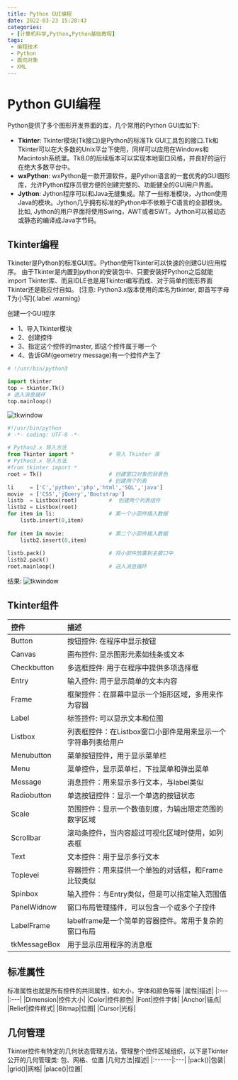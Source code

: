 ```yaml
---
title: Python GUI编程
date: 2022-03-23 15:28:43
categories:
 - [计算机科学,Python,Python基础教程]
tags: 
 - 编程技术
 - Python
 - 面向对象
 - XML
---
```


# Python GUI编程

Python提供了多个图形开发界面的库，几个常用的Python GUI库如下:
- **Tkinter**: Tkinter模块(Tk接口)是Python的标准Tk GUI工具包的接口.Tk和Tkinter可以在大多数的Unix平台下使用，同样可以应用在Windows和Macintosh系统里。Tk8.0的后续版本可以实现本地窗口风格，并良好的运行在绝大多数平台中。
- **wxPython**: wxPython是一款开源软件，是Python语言的一套优秀的GUI图形库，允许Python程序员很方便的创建完整的、功能健全的GUI用户界面。
- **Jython**: Jython程序可以和Java无缝集成。除了一些标准模块，Jython使用Java的模块。Jython几乎拥有标准的Python中不依赖于C语言的全部模块。比如, Jython的用户界面将使用Swing，AWT或者SWT。Jython可以被动态或静态的编译成Java字节码。

## Tkinter编程

Tkineter是Python的标准GUI库。Python使用Tkinter可以快速的创建GUI应用程序。
由于Tkinter是内置到python的安装包中、只要安装好Python之后就能import Tkinter库、而且IDLE也是用Tkinter编写而成、对于简单的图形界面Tkinter还是能应付自如。
[注意: Python3.x版本使用的库名为tkinter, 即首写字母T为小写]{.label .warning}

创建一个GUI程序
- 1、导入Tkinter模块
- 2、创建控件
- 3、指定这个控件的master, 即这个控件属于哪一个
- 4、告诉GM(geometry message)有一个控件产生了

```python 实例(Python3.x)
# !/usr/bin/python3

import tkinter
top = tkinter.Tk()
# 进入消息循环
top.mainloop()
```
![tkwindow](/assets/python/tkwindow.jpg)

```python 实例
#!/usr/bin/python
# -*- coding: UTF-8 -*-
 
# Python2.x 导入方法
from Tkinter import *           # 导入 Tkinter 库
# Python3.x 导入方法
#from tkinter import * 
root = Tk()                     # 创建窗口对象的背景色
                                # 创建两个列表
li     = ['C','python','php','html','SQL','java']
movie  = ['CSS','jQuery','Bootstrap']
listb  = Listbox(root)          #  创建两个列表组件
listb2 = Listbox(root)
for item in li:                 # 第一个小部件插入数据
    listb.insert(0,item)
 
for item in movie:              # 第二个小部件插入数据
    listb2.insert(0,item)
 
listb.pack()                    # 将小部件放置到主窗口中
listb2.pack()
root.mainloop()                 # 进入消息循环
```
结果:
![tkwindow](/assets/python/tk.jpg)

## Tkinter组件

|控件|描述|
|:--|:---|
|Button|按钮控件: 在程序中显示按钮|
|Canvas|画布控件: 显示图形元素如线条或文本|
|Checkbutton|多选框控件: 用于在程序中提供多项选择框|
|Entry|输入控件: 用于显示简单的文本内容|
|Frame|框架控件：在屏幕中显示一个矩形区域，多用来作为容器|
|Label|标签控件: 可以显示文本和位图|
|Listbox|列表框控件：在Listbox窗口小部件是用来显示一个字符串列表给用户|
|Menubutton|菜单按钮控件，用于显示菜单栏|
|Menu|菜单控件，显示菜单栏，下拉菜单和弹出菜单|
|Message|消息控件：用来显示多行文本，与label类似|
|Radiobutton|单选按钮控件：显示一个单选的按钮状态|
|Scale|范围控件：显示一个数值刻度，为输出限定范围的数字区域|
|Scrollbar|滚动条控件，当内容超过可视化区域时使用，如列表框|
|Text|文本控件：用于显示多行文本|
|Toplevel|容器控件：用来提供一个单独的对话框，和Frame比较类似|
|Spinbox|输入控件：与Entry类似，但是可以指定输入范围值|
|PanelWidnow|窗口布局管理插件，可以包含一个或多个子控件|
|LabelFrame|labelframe是一个简单的容器控件。常用于复杂的窗口布局|
|tkMessageBox|用于显示应用程序的消息框|

## 标准属性

标准属性也就是所有控件的共同属性，如大小，字体和颜色等等
|属性|描述|
|:---|:---|
|Dimension|控件大小|
|Color|控件颜色|
|Font|控件字体|
|Anchor|锚点|
|Relief|控件样式|
|Bitmap|位图|
|Cursor|光标|

## 几何管理

Tkinter控件有特定的几何状态管理方法，管理整个控件区域组织，以下是Tkinter公开的几何管理类: 包、网格、位置
|几何方法|描述|
|:------|:---|
|pack()|包装|
|grid()|网格|
|place()|位置|


